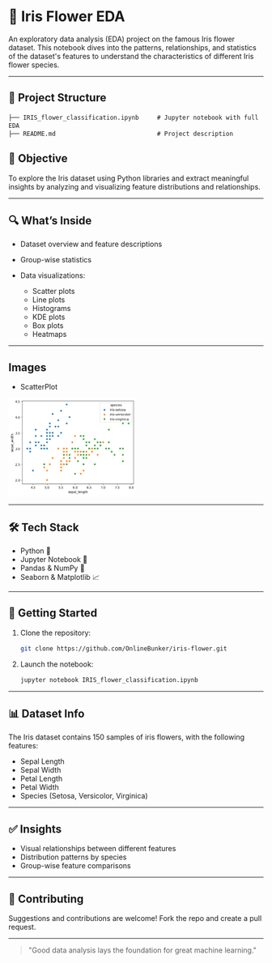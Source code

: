 # 🌸 Iris Flower EDA

An exploratory data analysis (EDA) project on the famous Iris flower dataset. This notebook dives into the patterns, relationships, and statistics of the dataset's features to understand the characteristics of different Iris flower species.

---

## 📂 Project Structure

```
├── IRIS_flower_classification.ipynb     # Jupyter notebook with full EDA
├── README.md                            # Project description
```

## 📌 Objective

To explore the Iris dataset using Python libraries and extract meaningful insights by analyzing and visualizing feature distributions and relationships.

---

## 🔍 What’s Inside

* Dataset overview and feature descriptions
* Group-wise statistics
* Data visualizations:

  * Scatter plots
  * Line plots
  * Histograms
  * KDE plots
  * Box plots
  * Heatmaps

---

## Images
* ScatterPlot
<img src="images/image1.png" width="50%"/>

---

## 🛠️ Tech Stack

* Python 🐍
* Jupyter Notebook 📓
* Pandas & NumPy 🧮
* Seaborn & Matplotlib 📈

---

## 🚀 Getting Started

1. Clone the repository:

   ```bash
   git clone https://github.com/OnlineBunker/iris-flower.git
   ```

2. Launch the notebook:

   ```bash
   jupyter notebook IRIS_flower_classification.ipynb
   ```

---

## 📊 Dataset Info

The Iris dataset contains 150 samples of iris flowers, with the following features:

* Sepal Length
* Sepal Width
* Petal Length
* Petal Width
* Species (Setosa, Versicolor, Virginica)

---

## ✅ Insights

* Visual relationships between different features
* Distribution patterns by species
* Group-wise feature comparisons

---

## 🤝 Contributing

Suggestions and contributions are welcome! Fork the repo and create a pull request.

---

> "Good data analysis lays the foundation for great machine learning."
